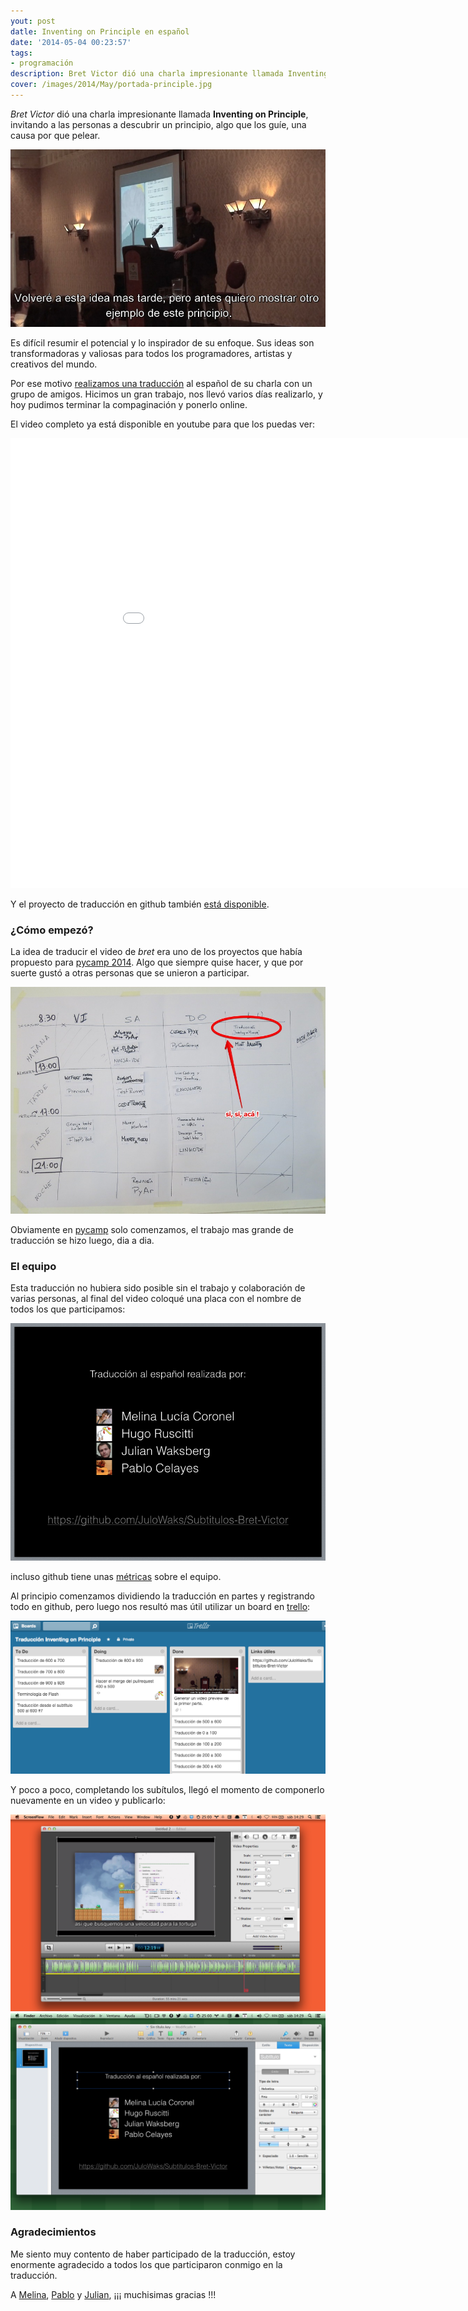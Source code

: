 ```yaml
---
yout: post
datle: Inventing on Principle en español
date: '2014-05-04 00:23:57'
tags:
- programación
description: Bret Victor dió una charla impresionante llamada Inventing on Principle, invitando a las personas a descubrir un principio, algo que los guíe, una causa por qué pelear...
cover: /images/2014/May/portada-principle.jpg
---
```


*Bret Victor* dió una charla impresionante llamada **Inventing on Principle**, invitando a las personas a descubrir un principio, algo que los guíe, una causa por que pelear.

![](/images/2014/May/bret_victor___inventing_on_principle_1280x720_mp4_2014_05_03_15_27_37_2014_05_03_15_27_39.jpg)

Es difícil resumir el potencial y lo inspirador de su enfoque. Sus ideas son transformadoras y valiosas para todos los programadores, artistas y creativos del mundo.

Por ese motivo [realizamos una traducción](https://github.com/JuloWaks/Subtitulos-Bret-Victor) al español de su charla con un grupo de amigos. Hicimos un gran trabajo, nos llevó varios días realizarlo, y hoy pudimos terminar la compaginación y ponerlo online.

El video completo ya está disponible en youtube para que los puedas ver:

<iframe width="960" height="720" src="//www.youtube.com/embed/e7QYMgSk9s0?rel=0" frameborder="0" allowfullscreen></iframe>

Y el proyecto de traducción en github también [está disponible](https://github.com/JuloWaks/Subtitulos-Bret-Victor).

### ¿Cómo empezó?

La idea de traducir el video de *bret* era uno de los proyectos que había propuesto para [pycamp 2014](http://python.org.ar/PyCamp/2014). Algo que siempre quise hacer, y que por suerte gustó a otras personas que se unieron a participar.

![](/images/2014/May/IMG41704_JPG___Flickr__Intercambio_de_fotos_2014_05_03_16_15_58_2014_05_03_16_16_18.jpg)

Obviamente en [pycamp](http://python.org.ar/PyCamp/2014) solo comenzamos, el trabajo mas grande de traducción se hizo luego, dia a dia.

### El equipo

Esta traducción no hubiera sido posible sin el trabajo y colaboración de varias personas, al final del video coloqué una placa con el nombre de todos los que participamos:

![](/images/2014/May/subtitulos_inventing_on_principle_key_2014_05_03_16_03_50_2014_05_03_16_04_07.png)


incluso github tiene unas [métricas](https://github.com/JuloWaks/Subtitulos-Bret-Victor/graphs/contributors?from=2014-03-15&to=2014-04-26&type=a) sobre el equipo.

Al principio comenzamos dividiendo la traducción en partes y registrando todo en github, pero luego nos resultó mas útil utilizar un board en [trello](http://trello.com):

![](/images/2014/May/trello.png)

Y poco a poco, completando los subítulos, llegó el momento de componerlo nuevamente en un video y publicarlo:

![](/images/2014/May/Untitled_2_2014_05_03_14_29_34_2014_05_03_14_29_36.png)
![](/images/2014/May/Sin_tC_tulo_key_2014_05_03_14_29_20_2014_05_03_14_29_23.png)


### Agradecimientos

Me siento muy contento de haber participado de la traducción, estoy enormente agradecido a todos los que participaron conmigo en la traducción.

A [Melina](https://github.com/chuna), [Pablo](https://github.com/pablocelayes) y [Julian](https://github.com/JuloWaks), ¡¡¡ muchisimas gracias !!!
